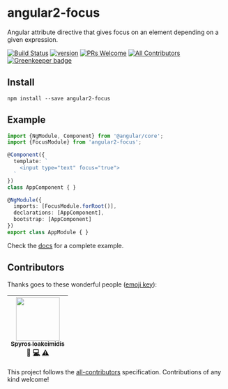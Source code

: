 # angular2-focus

Angular attribute directive that gives focus on an element depending on a given expression.

[![Build Status][build-badge]][build]
[![version][version-badge]][package]
[![PRs Welcome][prs-badge]](http://makeapullrequest.com)
[![All Contributors][all-contributors-badge]](#contributors)
[![Greenkeeper badge][greenkeeper-badge]](https://greenkeeper.io/)

## Install

`npm install --save angular2-focus`

## Example

```typescript
import {NgModule, Component} from '@angular/core';
import {FocusModule} from 'angular2-focus';

@Component({
  template: `
    <input type="text" focus="true">
  `
})
class AppComponent { }

@NgModule({
  imports: [FocusModule.forRoot()],
  declarations: [AppComponent],
  bootstrap: [AppComponent]
})
export class AppModule { }
```

Check the [docs](docs) for a complete example.

## Contributors

Thanks goes to these wonderful people ([emoji key](https://github.com/kentcdodds/all-contributors#emoji-key)):

<!-- ALL-CONTRIBUTORS-LIST:START - Do not remove or modify this section -->
| [<img src="https://avatars.githubusercontent.com/u/1057324?v=3" width="100px;"/><br /><sub>Spyros Ioakeimidis</sub>](http://www.spyros.io)<br />💬 [💻](https://github.com/spirosikmd/angular2-focus/commits?author=spirosikmd) [⚠️](https://github.com/spirosikmd/angular2-focus/commits?author=spirosikmd) |
| :---: |
<!-- ALL-CONTRIBUTORS-LIST:END -->

This project follows the [all-contributors](https://github.com/kentcdodds/all-contributors) specification.
Contributions of any kind welcome!

[version-badge]: https://img.shields.io/npm/v/angular2-focus.svg?style=flat-square
[package]: https://www.npmjs.com/package/angular2-focus
[prs-badge]: https://img.shields.io/badge/PRs-welcome-brightgreen.svg?style=flat-square
[build-badge]: https://img.shields.io/travis/spirosikmd/angular2-focus.svg?style=flat-square
[build]: https://travis-ci.org/spirosikmd/angular2-focus.svg
[all-contributors-badge]: https://img.shields.io/badge/all_contributors-1-orange.svg?style=flat-square
[greenkeeper-badge]: https://badges.greenkeeper.io/spirosikmd/angular2-focus.svg
